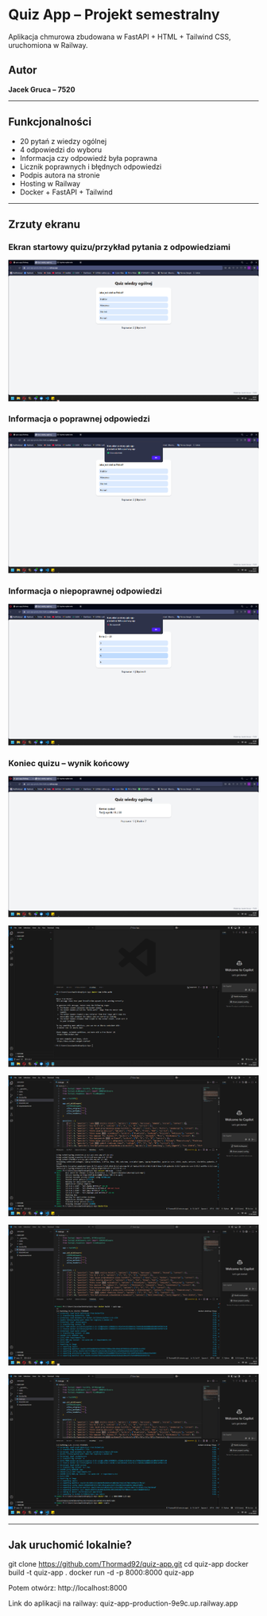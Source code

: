 # Quiz App – Projekt semestralny

Aplikacja chmurowa zbudowana w FastAPI + HTML + Tailwind CSS, uruchomiona w Railway.

## Autor

**Jacek Gruca – 7520**

---

## Funkcjonalności

- 20 pytań z wiedzy ogólnej
- 4 odpowiedzi do wyboru
- Informacja czy odpowiedź była poprawna
- Licznik poprawnych i błędnych odpowiedzi
- Podpis autora na stronie
- Hosting w Railway
- Docker + FastAPI + Tailwind

---

## Zrzuty ekranu

### Ekran startowy quizu/przykład pytania z odpowiedziami
![APP1](screenshots/APP1.png)

### Informacja o poprawnej odpowiedzi
![APP2](screenshots/APP2.png)

### Informacja o niepoprawnej odpowiedzi
![APP3](screenshots/APP3.png)

### Koniec quizu – wynik końcowy
![APP4](screenshots/APP4.png)

![VS1](screenshots/VS1.png)

![VS2](screenshots/VS2.png)

![VS3](screenshots/VS3.png)

![VS4](screenshots/VS4.png)

---

## Jak uruchomić lokalnie?

git clone https://github.com/Thormad92/quiz-app.git
cd quiz-app
docker build -t quiz-app .
docker run -d -p 8000:8000 quiz-app

Potem otwórz:
http://localhost:8000

Link do aplikacji na railway:
quiz-app-production-9e9c.up.railway.app